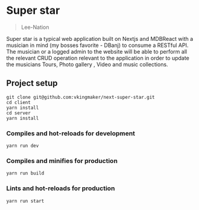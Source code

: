 # Super star

> Lee-Nation

Super star is a typical web application built on Nextjs and MDBReact with a musician in mind (my bosses favorite - DBanj) to consume a RESTful API. The musician or a logged admin to the website will be able to perform all the relevant CRUD operation relevant to the application in order to update the musicians Tours, Photo gallery , Video and music collections.

## Project setup

```
git clone git@github.com:vkingmaker/next-super-star.git
cd client
yarn install
cd server
yarn install
```

### Compiles and hot-reloads for development

```
yarn run dev
```

### Compiles and minifies for production

```
yarn run build
```

### Lints and hot-reloads for production

```
yarn run start
```
